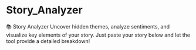 # Story_Analyzer
📚 Story Analyzer Uncover hidden themes, analyze sentiments, and visualize key elements of your story. Just paste your story below and let the tool provide a detailed breakdown!
